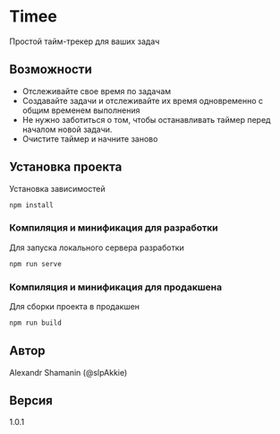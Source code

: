 # Timee

Простой тайм-трекер для ваших задач

## Возможности

- Отслеживайте свое время по задачам
- Создавайте задачи и отслеживайте их время одновременно с общим временем выполнения
- Не нужно заботиться о том, чтобы останавливать таймер перед началом новой задачи.
- Очистите таймер и начните заново

## Установка проекта

Установка зависимостей

```sh
npm install
```

### Компиляция и минификация для разработки

Для запуска локального сервера разработки

```sh
npm run serve
```

### Компиляция и минификация для продакшена

Для сборки проекта в продакшен

```sh
npm run build
```

## Автор

Alexandr Shamanin (@slpAkkie)

## Версия

1.0.1
